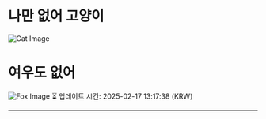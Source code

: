 
# 나만 없어 고양이

![Cat Image](https://cdn2.thecatapi.com/images/b1p.jpg)

# 여우도 없어
![Fox Image](https://randomfox.ca/images/38.jpg)
⏳ 업데이트 시간: 2025-02-17 13:17:38 (KRW)

---

